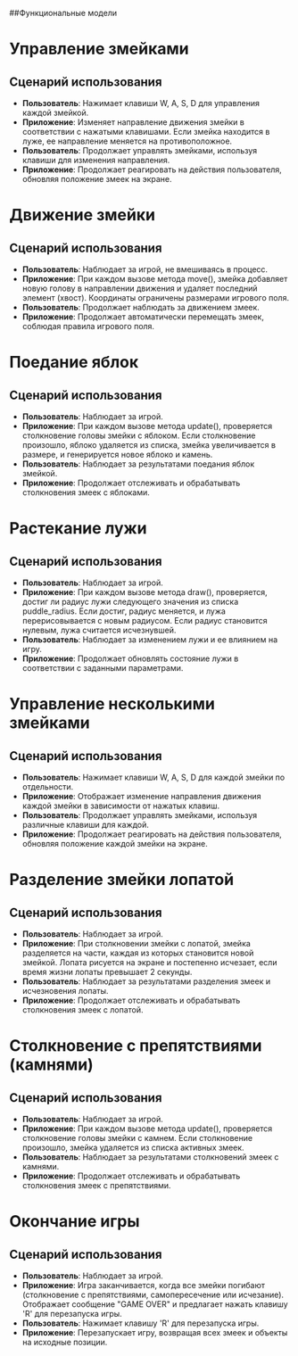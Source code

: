 ##Функциональные модели

# Управление змейками

## Сценарий использования

- **Пользователь**: Нажимает клавиши W, A, S, D для управления каждой змейкой.
- **Приложение**: Изменяет направление движения змейки в соответствии с нажатыми клавишами. Если змейка находится в луже, ее направление меняется на противоположное.
- **Пользователь**: Продолжает управлять змейками, используя клавиши для изменения направления.
- **Приложение**: Продолжает реагировать на действия пользователя, обновляя положение змеек на экране.

# Движение змейки

## Сценарий использования

- **Пользователь**: Наблюдает за игрой, не вмешиваясь в процесс.
- **Приложение**: При каждом вызове метода move(), змейка добавляет новую голову в направлении движения и удаляет последний элемент (хвост). Координаты ограничены размерами игрового поля.
- **Пользователь**: Продолжает наблюдать за движением змеек.
- **Приложение**: Продолжает автоматически перемещать змеек, соблюдая правила игрового поля.

# Поедание яблок

## Сценарий использования

- **Пользователь**: Наблюдает за игрой.
- **Приложение**: При каждом вызове метода update(), проверяется столкновение головы змейки с яблоком. Если столкновение произошло, яблоко удаляется из списка, змейка увеличивается в размере, и генерируется новое яблоко и камень.
- **Пользователь**: Наблюдает за результатами поедания яблок змейкой.
- **Приложение**: Продолжает отслеживать и обрабатывать столкновения змеек с яблоками.

# Растекание лужи

## Сценарий использования

- **Пользователь**: Наблюдает за игрой.
- **Приложение**: При каждом вызове метода draw(), проверяется, достиг ли радиус лужи следующего значения из списка puddle_radius. Если достиг, радиус меняется, и лужа перерисовывается с новым радиусом. Если радиус становится нулевым, лужа считается исчезнувшей.
- **Пользователь**: Наблюдает за изменением лужи и ее влиянием на игру.
- **Приложение**: Продолжает обновлять состояние лужи в соответствии с заданными параметрами.

# Управление несколькими змейками

## Сценарий использования

- **Пользователь**: Нажимает клавиши W, A, S, D для каждой змейки по отдельности.
- **Приложение**: Отображает изменение направления движения каждой змейки в зависимости от нажатых клавиш.
- **Пользователь**: Продолжает управлять змейками, используя различные клавиши для каждой.
- **Приложение**: Продолжает реагировать на действия пользователя, обновляя положение каждой змейки на экране.

# Разделение змейки лопатой

## Сценарий использования

- **Пользователь**: Наблюдает за игрой.
- **Приложение**: При столкновении змейки с лопатой, змейка разделяется на части, каждая из которых становится новой змейкой. Лопата рисуется на экране и постепенно исчезает, если время жизни лопаты превышает 2 секунды.
- **Пользователь**: Наблюдает за результатами разделения змеек и исчезновения лопаты.
- **Приложение**: Продолжает отслеживать и обрабатывать столкновения змеек с лопатой.

# Столкновение с препятствиями (камнями)

## Сценарий использования

- **Пользователь**: Наблюдает за игрой.
- **Приложение**: При каждом вызове метода update(), проверяется столкновение головы змейки с камнем. Если столкновение произошло, змейка удаляется из списка активных змеек.
- **Пользователь**: Наблюдает за результатами столкновений змеек с камнями.
- **Приложение**: Продолжает отслеживать и обрабатывать столкновения змеек с препятствиями.

# Окончание игры

## Сценарий использования

- **Пользователь**: Наблюдает за игрой.
- **Приложение**: Игра заканчивается, когда все змейки погибают (столкновение с препятствиями, самопересечение или исчезание). Отображает сообщение "GAME OVER" и предлагает нажать клавишу 'R' для перезапуска игры.
- **Пользователь**: Нажимает клавишу 'R' для перезапуска игры.
- **Приложение**: Перезапускает игру, возвращая всех змеек и объекты на исходные позиции.
